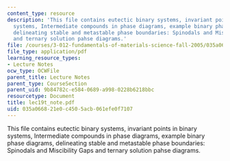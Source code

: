 ```yaml
---
content_type: resource
description: 'This file contains eutectic binary systems, invariant points in binary
  systems, Intermediate compounds in phase diagrams, example binary phase diagrams,
  delineating stable and metastable phase boundaries: Spinodals and Miscibility Gaps
  and ternary solution pahse diagrams.'
file: /courses/3-012-fundamentals-of-materials-science-fall-2005/035a066821e0c4505acb061efe0f7107_lec19t_note.pdf
file_type: application/pdf
learning_resource_types:
- Lecture Notes
ocw_type: OCWFile
parent_title: Lecture Notes
parent_type: CourseSection
parent_uid: 9b84782c-e584-0689-a998-0228b6218bbc
resourcetype: Document
title: lec19t_note.pdf
uid: 035a0668-21e0-c450-5acb-061efe0f7107
---
```

This file contains eutectic binary systems, invariant points in binary systems, Intermediate compounds in phase diagrams, example binary phase diagrams, delineating stable and metastable phase boundaries: Spinodals and Miscibility Gaps and ternary solution pahse diagrams.

